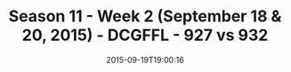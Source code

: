 ---
title: Season 11 - Week 2 (September 18 & 20, 2015) - DCGFFL - 927 vs 932
teams_score:
- team: 927
  score: 39
- team: 932
  score: 22
mvp: Mike Hess (Forest), Jack Miles (Purple)
game-ball: ''
sportsperson: ''
season: 11
week: 2
date: '2015-09-19T19:00:16'
pageid: season-xi-week-2-927-vs-932
---